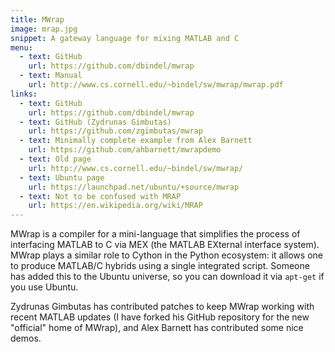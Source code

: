 ```yaml
---
title: MWrap
image: mrap.jpg
snippet: A gateway language for mixing MATLAB and C
menu:
  - text: GitHub
    url: https://github.com/dbindel/mwrap
  - text: Manual
    url: http://www.cs.cornell.edu/~bindel/sw/mwrap/mwrap.pdf
links:
  - text: GitHub
    url: https://github.com/dbindel/mwrap
  - text: GitHub (Zydrunas Gimbutas)
    url: https://github.com/zgimbutas/mwrap
  - text: Minimally complete example from Alex Barnett
    url: https://github.com/ahbarnett/mwrapdemo
  - text: Old page
    url: http://www.cs.cornell.edu/~bindel/sw/mwrap/
  - text: Ubuntu page
    url: https://launchpad.net/ubuntu/+source/mwrap
  - text: Not to be confused with MRAP
    url: https://en.wikipedia.org/wiki/MRAP
---
```


MWrap is a compiler for a mini-language that simplifies the
process of interfacing MATLAB to C via MEX (the MATLAB EXternal
interface system).  MWrap plays a similar role to Cython in the
Python ecosystem: it allows one to produce MATLAB/C hybrids using
a single integrated script.  Someone has added this to the Ubuntu
universe, so you can download it via `apt-get` if you use Ubuntu.

Zydrunas Gimbutas has contributed patches to keep MWrap working with
recent MATLAB updates (I have forked his GitHub repository for the new
"official" home of MWrap), and Alex Barnett has contributed some nice
demos.
